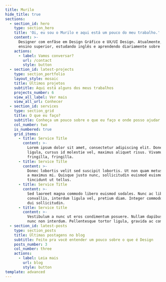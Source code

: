 ```yaml
---
title: Murilo
hide_title: true
sections:
  - section_id: hero
    type: section_hero
    title: 'Oi, eu sou o Murilo e aqui está um pouco do meu trabalho.'
    content: >-
      Designer com enfâse em Design Gráfico e UX/UI Design. Atualmente, cursando
      ensino superior, estudando inglês e aprendendo diariamente sobre design.
    actions:
      - label: Vamos conversar?
        url: /contact
        style: button
  - section_id: latest-projects
    type: section_portfolio
    layout_style: mosaic
    title: Últimos projetos
    subtitle: Aqui está alguns dos meus trabalhos
    projects_number: 6
    view_all_label: Ver mais
    view_all_url: Conhecer
  - section_id: services
    type: section_grid
    title: O que eu faço?
    subtitle: Conheça um pouco sobre o que eu faço e onde posso ajudar você
    col_number: two
    is_numbered: true
    grid_items:
      - title: Service Title
        content: >-
          Lorem ipsum dolor sit amet, consectetur adipiscing elit. Donec nisl
          ligula, cursus id molestie vel, maximus aliquet risus. Vivamus in nibh
          fringilla, fringilla.
      - title: Service Title
        content: >-
          Donec lobortis velit sed suscipit lobortis. Ut non quam metus. Nullam
          a maximus mi. Quisque justo nunc, sollicitudin euismod euismod at,
          tincidunt ut tellus.
      - title: Service Title
        content: >-
          Sed laoreet magna commodo libero euismod sodales. Nunc ac libero
          convallis, interdum ligula vel, pretium diam. Integer commodo sem at
          dui sollicitudin.
      - title: Service title
        content: >-
          Vestibulum a nunc ut eros condimentum posuere. Nullam dapibus quis
          nunc non interdum. Pellentesque tortor ligula, gravida ac commodo eu.
  - section_id: latest-posts
    type: section_posts
    title: Últimas postagens no blog
    subtitle: Feito pra você entender um pouco sobre o que é Design
    posts_number: 3
    col_number: three
    actions:
      - label: Leia mais
        url: blog
        style: button
template: advanced
---
```

